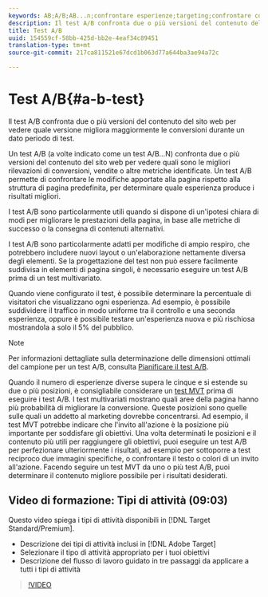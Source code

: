 ```yaml
---
keywords: AB;A/B;AB...n;confrontare esperienze;targeting;confrontare contenuti
description: Il test A/B confronta due o più versioni del contenuto del sito web per vedere quale versione migliora maggiormente le conversioni durante un dato periodo di test.
title: Test A/B
uuid: 154559cf-58bb-425d-bb2e-4eaf34c89451
translation-type: tm+mt
source-git-commit: 217ca811521e67dcd1b063d77a644ba3ae94a72c

---
```



# Test A/B{#a-b-test}

Il test A/B confronta due o più versioni del contenuto del sito web per vedere quale versione migliora maggiormente le conversioni durante un dato periodo di test.

Un test A/B (a volte indicato come un test A/B...N) confronta due o più versioni del contenuto del sito web per vedere quali sono le migliori rilevazioni di conversioni, vendite o altre metriche identificate. Un test A/B permette di confrontare le modifiche apportate alla pagina rispetto alla struttura di pagina predefinita, per determinare quale esperienza produce i risultati migliori.

I test A/B sono particolarmente utili quando si dispone di un'ipotesi chiara di modi per migliorare le prestazioni della pagina, in base alle metriche di successo o la consegna di contenuti alternativi.

I test A/B sono particolarmente adatti per modifiche di ampio respiro, che potrebbero includere nuovi layout o un'elaborazione nettamente diversa degli elementi. Se la progettazione del test non può essere facilmente suddivisa in elementi di pagina singoli, è necessario eseguire un test A/B prima di un test multivariato.

Quando viene configurato il test, è possibile determinare la percentuale di visitatori che visualizzano ogni esperienza. Ad esempio, è possibile suddividere il traffico in modo uniforme tra il controllo e una seconda esperienza, oppure è possibile testare un'esperienza nuova e più rischiosa mostrandola a solo il 5% del pubblico.

>[!NOTE]
>
>Per informazioni dettagliate sulla determinazione delle dimensioni ottimali del campione per un test A/B, consulta [Pianificare il test A/B](../../c-activities/t-test-ab/sample-size-determination.md#concept_2801F552DB874C20B8A17C1B774C0383).

Quando il numero di esperienze diverse supera le cinque e si estende su due o più posizioni, è consigliabile considerare un [test MVT](/help/c-activities/c-multivariate-testing/multivariate-testing.md) prima di eseguire i test A/B. I test multivariati mostrano quali aree della pagina hanno più probabilità di migliorare la conversione. Queste posizioni sono quelle sulle quali un addetto al marketing dovrebbe concentrarsi. Ad esempio, il test MVT potrebbe indicare che l'invito all'azione è la posizione più importante per soddisfare gli obiettivi. Una volta determinati le posizioni e il contenuto più utili per raggiungere gli obiettivi, puoi eseguire un test A/B per perfezionare ulteriormente i risultati, ad esempio per sottoporre a test reciproco due immagini specifiche, o confrontare il testo o colori di un invito all'azione. Facendo seguire un test MVT da uno o più test A/B, puoi determinare il contenuto migliore possibile per i risultati desiderati.

## Video di formazione: Tipi di attività (09:03)

Questo video spiega i tipi di attività disponibili in [!DNL Target Standard/Premium].

* Descrizione dei tipi di attività inclusi in [!DNL Adobe Target]
* Selezionare il tipo di attività appropriato per i tuoi obiettivi
* Descrizione del flusso di lavoro guidato in tre passaggi da applicare a tutti i tipi di attività

>[!VIDEO](https://video.tv.adobe.com/v/17386?captions=ita)
